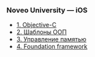 ### Noveo University — iOS


* [1. Objective-C](./lecture_1.html)
* [2. Шаблоны ООП](./lecture_2.html)
* [3. Управление памятью](./lecture_3.html)
* [4. Foundation framework](./lecture_4.html)
